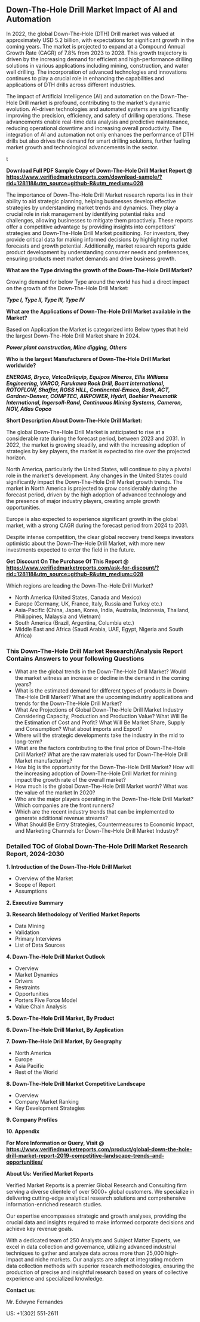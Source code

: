 <h2>Down-The-Hole Drill Market Impact of AI and Automation</h2><p>In 2022, the global Down-The-Hole (DTH) Drill market was valued at approximately USD 5.2 billion, with expectations for significant growth in the coming years. The market is projected to expand at a Compound Annual Growth Rate (CAGR) of 7.8% from 2023 to 2028. This growth trajectory is driven by the increasing demand for efficient and high-performance drilling solutions in various applications including mining, construction, and water well drilling. The incorporation of advanced technologies and innovations continues to play a crucial role in enhancing the capabilities and applications of DTH drills across different industries.</p><p>The impact of Artificial Intelligence (AI) and automation on the Down-The-Hole Drill market is profound, contributing to the market's dynamic evolution. AI-driven technologies and automated systems are significantly improving the precision, efficiency, and safety of drilling operations. These advancements enable real-time data analysis and predictive maintenance, reducing operational downtime and increasing overall productivity. The integration of AI and automation not only enhances the performance of DTH drills but also drives the demand for smart drilling solutions, further fueling market growth and technological advancements in the sector.</p>t</p><p id="" class=""><strong>Download Full PDF Sample Copy of Down-The-Hole Drill Market Report @ <a href="https://www.verifiedmarketreports.com/download-sample/?rid=128118&utm_source=github-R&utm_medium=028" target="_blank">https://www.verifiedmarketreports.com/download-sample/?rid=128118&utm_source=github-R&utm_medium=028</a></strong></p><p>The importance of&nbsp;Down-The-Hole Drill Market research reports lies in their ability to aid strategic planning, helping businesses develop effective strategies by understanding market trends and dynamics. They play a crucial role in risk management by identifying potential risks and challenges, allowing businesses to mitigate them proactively. These reports offer a competitive advantage by providing insights into competitors' strategies and Down-The-Hole Drill Market positioning. For investors, they provide critical data for making informed decisions by highlighting market forecasts and growth potential. Additionally, market research reports guide product development by understanding consumer needs and preferences, ensuring products meet market demands and drive business growth.</p><p><strong>What are the&nbsp;Type driving the growth of the Down-The-Hole Drill Market?</strong></p><p id="" class="">Growing demand for below Type around the world has had a direct impact on the growth of the Down-The-Hole Drill Market:</p><em><strong>Type I, Type II, Type III, Type IV</strong></em></p><strong>What are the&nbsp;Applications&nbsp;of Down-The-Hole Drill Market available in the Market?</strong></p><p id="" class="">Based on Application the Market is categorized into Below types that held the largest Down-The-Hole Drill Market share In 2024.</p><em><strong>Power plant construction, Mine digging, Others</strong></em></p><strong>Who is the largest Manufacturers of Down-The-Hole Drill Market worldwide?</strong></p><p><em><strong>ENERGAS, Bryco, VetcoDrilquip, Equipos Mineros, Ellis Williams Engineering, VARCO, Furukawa Rock Drill, Boart International, ROTOFLOW, Shaffer, ROSS HILL, Continental-Emsco, Bask, ACT, Gardner-Denver, COMPTEC, AIRPOWER, Hydril, Boehler Pneumatik International, Ingersoll-Rand, Continuous Mining Systems, Cameron, NOV, Atlas Copco</strong></em></p><p id="" class=""><strong>Short Description About Down-The-Hole Drill Market:</strong></p><p>The global Down-The-Hole Drill Market is anticipated to rise at a considerable rate during the forecast period, between 2023 and 2031. In 2022, the market is growing steadily, and with the increasing adoption of strategies by key players, the market is expected to rise over the projected horizon.</p><p>North America, particularly the United States, will continue to play a pivotal role in the market's development. Any changes in the United States could significantly impact the Down-The-Hole Drill Market growth trends. The market in North America is projected to grow considerably during the forecast period, driven by the high adoption of advanced technology and the presence of major industry players, creating ample growth opportunities.</p><p>Europe is also expected to experience significant growth in the global market, with a strong CAGR during the forecast period from 2024 to 2031.</p><p>Despite intense competition, the clear global recovery trend keeps investors optimistic about the Down-The-Hole Drill Market, with more new investments expected to enter the field in the future.</p><p id="" class=""><strong>Get Discount On The Purchase Of This Report @ <a href="https://www.verifiedmarketreports.com/ask-for-discount/?rid=128118&utm_source=github-R&utm_medium=028" target="_blank">https://www.verifiedmarketreports.com/ask-for-discount/?rid=128118&utm_source=github-R&utm_medium=028</a></strong></p>Which regions are leading the Down-The-Hole Drill Market?</p><ul><li>North America (United States, Canada and Mexico)</li><li>Europe (Germany, UK, France, Italy, Russia and Turkey etc.)</li><li>Asia-Pacific (China, Japan, Korea, India, Australia, Indonesia, Thailand, Philippines, Malaysia and Vietnam)</li><li>South America (Brazil, Argentina, Columbia etc.)</li><li>Middle East and Africa (Saudi Arabia, UAE, Egypt, Nigeria and South Africa)</li></ul><h3 id="" class="">This Down-The-Hole Drill Market Research/Analysis Report Contains Answers to your following Questions</h3><ul><li>What are the global trends in the Down-The-Hole Drill Market? Would the market witness an increase or decline in the demand in the coming years?</li><li>What is the estimated demand for different types of products in Down-The-Hole Drill Market? What are the upcoming industry applications and trends for the Down-The-Hole Drill Market?</li><li>What Are Projections of Global Down-The-Hole Drill Market Industry Considering Capacity, Production and Production Value? What Will Be the Estimation of Cost and Profit? What Will Be Market Share, Supply and Consumption? What about imports and Export?</li><li>Where will the strategic developments take the industry in the mid to long-term?</li><li>What are the factors contributing to the final price of Down-The-Hole Drill Market? What are the raw materials used for Down-The-Hole Drill Market manufacturing?</li><li>How big is the opportunity for the Down-The-Hole Drill Market? How will the increasing adoption of Down-The-Hole Drill Market for mining impact the growth rate of the overall market?</li><li>How much is the global Down-The-Hole Drill Market worth? What was the value of the market In 2020?</li><li>Who are the major players operating in the Down-The-Hole Drill Market? Which companies are the front runners?</li><li>Which are the recent industry trends that can be implemented to generate additional revenue streams?</li><li>What Should Be Entry Strategies, Countermeasures to Economic Impact, and Marketing Channels for Down-The-Hole Drill Market Industry?</li></ul><h3 id="" class="">Detailed TOC of Global Down-The-Hole Drill Market Research Report, 2024-2030</h3><p id="" class=""><strong>1. Introduction of the Down-The-Hole Drill Market</strong></p><ul><li>Overview of the Market</li><li>Scope of Report</li><li>Assumptions</li></ul><p id="" class=""><strong>2. Executive Summary</strong></p><p id="" class=""><strong>3. Research Methodology of Verified Market Reports</strong></p><ul><li>Data Mining</li><li>Validation</li><li>Primary Interviews</li><li>List of Data Sources</li></ul><p id="" class=""><strong>4. Down-The-Hole Drill Market Outlook</strong></p><ul><li>Overview</li><li>Market Dynamics</li><li>Drivers</li><li>Restraints</li><li>Opportunities</li><li>Porters Five Force Model</li><li>Value Chain Analysis</li></ul><p id="" class=""><strong>5. Down-The-Hole Drill Market, By Product</strong></p><p id="" class=""><strong>6. Down-The-Hole Drill Market, By Application</strong></p><p id="" class=""><strong>7. Down-The-Hole Drill Market, By Geography</strong></p><ul><li>North America</li><li>Europe</li><li>Asia Pacific</li><li>Rest of the World</li></ul><p id="" class=""><strong>8. Down-The-Hole Drill Market Competitive Landscape</strong></p><ul><li>Overview</li><li>Company Market Ranking</li><li>Key Development Strategies</li></ul><p id="" class=""><strong>9. Company Profiles</strong></p><p id="" class=""><strong>10. Appendix</strong></p><p id="" class=""><strong>For More Information or Query, Visit @ <a href="https://www.verifiedmarketreports.com/product/global-down-the-hole-drill-market-report-2019-competitive-landscape-trends-and-opportunities/" target="_blank">https://www.verifiedmarketreports.com/product/global-down-the-hole-drill-market-report-2019-competitive-landscape-trends-and-opportunities/</a></strong></p><p id="" class=""><strong>About Us: Verified Market Reports</strong></p><p id="" class="">Verified Market Reports is a premier Global Research and Consulting firm serving a diverse clientele of over 5000+ global customers. We specialize in delivering cutting-edge analytical research solutions and comprehensive information-enriched research studies.</p><p id="" class="">Our expertise encompasses strategic and growth analyses, providing the crucial data and insights required to make informed corporate decisions and achieve key revenue goals.</p><p id="" class="">With a dedicated team of 250 Analysts and Subject Matter Experts, we excel in data collection and governance, utilizing advanced industrial techniques to gather and analyze data across more than 25,000 high-impact and niche markets. Our analysts are adept at integrating modern data collection methods with superior research methodologies, ensuring the production of precise and insightful research based on years of collective experience and specialized knowledge.</p><p id="" class=""><strong>Contact us:</strong></p><p id="" class="">Mr. Edwyne Fernandes</p><p id="" class="">US: +1(302) 551-2611</p>